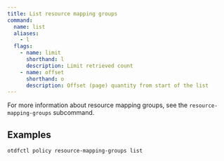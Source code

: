 ```yaml
---
title: List resource mapping groups
command:
  name: list
  aliases:
    - l
  flags:
    - name: limit
      shorthand: l
      description: Limit retrieved count
    - name: offset
      shorthand: o
      description: Offset (page) quantity from start of the list
---
```


For more information about resource mapping groups, see the `resource-mapping-groups` subcommand.

## Examples

```shell
otdfctl policy resource-mapping-groups list
```
